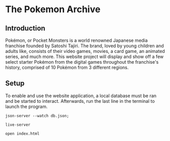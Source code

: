 # The Pokemon Archive

## Introduction
Pokémon, or Pocket Monsters is a world renowned Japanese media franchise founded by Satoshi Tajiri. The brand, loved by young children and adults like, consists of their video games, movies, a card game, an animated series, and much more. This website project will display and show off a few select starter Pokémon from the digital games throughout the franchise's history, comprised of 10 Pokémon from 3 different regions.  

## Setup
To enable and use the website application, a local database must be ran and be started to interact. Afterwards, run the last line in the terminal to launch the program.

```
json-server --watch db.json;
```
```
live-server
```
```
open index.html
```